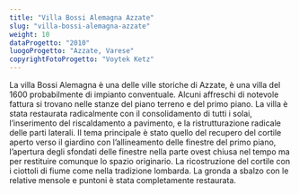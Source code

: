 ```yaml
---
title: "Villa Bossi Alemagna Azzate"
slug: "villa-bossi-alemagna-azzate"
weight: 10
dataProgetto: "2010"
luogoProgetto: "Azzate, Varese"
copyrightFotoProgetto: "Voytek Ketz"
---
```

La villa Bossi Alemagna è una delle ville storiche di Azzate, è una villa del 1600 probabilmente di impianto conventuale. Alcuni affreschi di notevole fattura si trovano nelle stanze del piano terreno e del primo piano.
La villa è stata restaurata radicalmente con il consolidamento di tutti i solai, l’inserimento del riscaldamento a pavimento, e la ristrutturazione radicale delle parti laterali.
Il tema principale è stato quello del recupero del cortile aperto verso il giardino con l’allineamento delle finestre del primo piano, l’apertura degli sfondati delle finestre nella parte ovest chiusa nel tempo ma per restituire comunque lo spazio originario.
La ricostruzione del cortile con i ciottoli di fiume come nella tradizione lombarda.
La gronda a sbalzo con le relative mensole e puntoni è stata completamente restaurata.